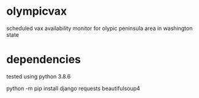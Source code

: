 # olympicvax
scheduled vax availability monitor for olypic peninsula area in washington state

# dependencies

tested using python 3.8.6

python -m pip install django requests beautifulsoup4